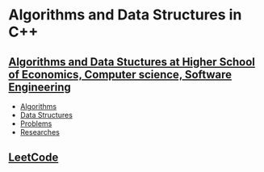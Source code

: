 # Algorithms and Data Structures in C++

## [Algorithms and Data Stuctures at Higher School of Economics, Computer science, Software Engineering](HSE/)
  - [Algorithms](HSE/Algorithms/)
  - [Data Structures](HSE/Data%20Structures/)
  - [Problems](HSE/Problems/)
  - [Researches](HSE/Researches/)
  
## [LeetCode](LeetCode/)